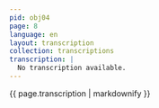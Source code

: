 ```yaml
---
pid: obj04
page: 8
language: en
layout: transcription
collection: transcriptions
transcription: |
  No transcription available.
---
```


{{ page.transcription | markdownify }}
